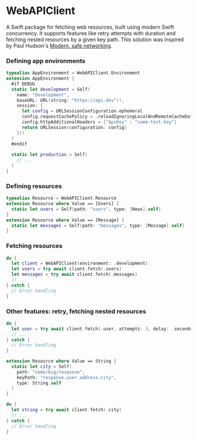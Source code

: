 # WebAPIClient

A Swift package for fetching web resources, built using modern Swift concurrency. It supports features like retry attempts with duration and fetching nested resources by a given key path. This solution was inspired by Paul Hudson's [Modern, safe networking](https://www.hackingwithswift.com/plus/unwrap-live-2023/modern-safe-networking).

### Defining app environments

```swift
typealias AppEnvironment = WebAPIClient.Environment
extension AppEnvironment {
  #if DEBUG
  static let development = Self(
    name: "Development",
    baseURL: URL(string: "https://api.dev")!,
    session: {
      let config = URLSessionConfiguration.ephemeral
      config.requestCachePolicy = .reloadIgnoringLocalAndRemoteCacheData
      config.httpAdditionalHeaders = ["ApiKey" : "some-test-key"]
      return URLSession(configuration: config)
    }()
  )
  #endif
  
  static let production = Self(
    // ...
  )
}
```
                      
### Defining resources
                      
```swift
typealias Resource = WebAPIClient.Resource
extension Resource where Value == [Users] {
  static let users = Self(path: "users", type: [News].self)
}
extension Resource where Value == [Message] {
  static let messages = Self(path: "messages", type: [Message].self)
}
```

### Fetching resources

```swift
do {
  let client = WebAPIClient(environment: .development)
  let users = try await client.fetch(.users)
  let messages = try await client.fetch(.messages)
  // ...
} catch {
  // Error handling
}
```

### Other features: retry, fetching nested resources

```swift
do {
  let user = try await client.fetch(.user, attempts: 3, delay: .seconds(1))
  // ...
} catch {
  // Error handling
}
```
              
```swift
extension Resource where Value == String {
  static let city = Self(
    path: "some/big/response",
    keyPath: "response.user.address.city",
    type: String.self
  )
}
```

```swift
do {
  let string = try await client.fetch(.city)
  // ...
} catch {
  // Error handling
}
```
